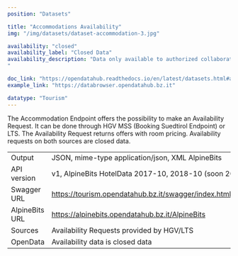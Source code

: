 ```yaml
---
position: "Datasets"

title: "Accommodations Availability"
img: "/img/datasets/dataset-accommodation-3.jpg"

availability: "closed"
availability_label: "Closed Data"
availability_description: "Data only available to authorized collaborators (contact help@opendatahub.com if you are interested in this data)
"

doc_link: "https://opendatahub.readthedocs.io/en/latest/datasets.html#accommodation-dataset"
example_link: "https://databrowser.opendatahub.bz.it"

datatype: "Tourism"
---
```


The Accommodation Endpoint offers the possibility to make an Availability Request.
It can be done through HGV MSS (Booking Suedtirol Endpoint) or LTS. The Availability Request returns offers with room pricing. Availability requests on both sources are closed data.

|                |                                                                                                    |
| :------------- | -------------------------------------------------------------------------------------------------- |
| Output         | JSON, mime-type application/json, XML AlpineBits                                                   |
| API version    | v1, AlpineBits HotelData 2017-10, 2018-10 (soon 2020-10)                                           |
| Swagger URL    | https://tourism.opendatahub.bz.it/swagger/index.html#/Accommodation/post_v1_AccommodationAvailable |
| AlpineBits URL | https://alpinebits.opendatahub.bz.it/AlpineBits                                                    |
| Sources        | Availability Requests provided by HGV/LTS                                   |
| OpenData       | Availability data is closed data  |
